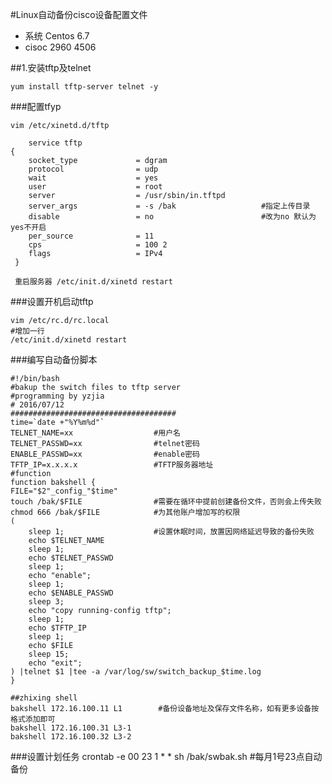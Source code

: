 #Linux自动备份cisco设备配置文件

* 系统 Centos 6.7
* cisoc 2960 4506

##1.安装tftp及telnet
	
	yum install tftp-server telnet -y
	
###配置tfyp
	
	vim /etc/xinetd.d/tftp
	
	    service tftp
    {
        socket_type             = dgram
        protocol                = udp
        wait                    = yes
        user                    = root
        server                  = /usr/sbin/in.tftpd
        server_args             = -s /bak 					#指定上传目录
        disable                 = no						#改为no 默认为yes不开启
        per_source              = 11
        cps                     = 100 2
        flags                   = IPv4
     }

 	 重启服务器 /etc/init.d/xinetd restart

###设置开机启动tftp
	
	vim /etc/rc.d/rc.local
	#增加一行
	/etc/init.d/xinetd restart

###编写自动备份脚本

	#!/bin/bash
	#bakup the switch files to tftp server
	#programming by yzjia
	# 2016/07/12
	#####################################
	time=`date +"%Y%m%d"`
	TELNET_NAME=xx   		 		#用户名
	TELNET_PASSWD=xx				#telnet密码
	ENABLE_PASSWD=xx				#enable密码
	TFTP_IP=x.x.x.x					#TFTP服务器地址
	#function
	function bakshell {
    FILE="$2"_config_"$time"
    touch /bak/$FILE				#需要在循环中提前创建备份文件，否则会上传失败
    chmod 666 /bak/$FILE			#为其他账户增加写的权限
    (
   		sleep 1;					#设置休眠时间，放置因网络延迟导致的备份失败
   		echo $TELNET_NAME
   		sleep 1;
  		echo $TELNET_PASSWD
   		sleep 1;
   		echo "enable";
   		sleep 1;
   		echo $ENABLE_PASSWD
   		sleep 3;
   		echo "copy running-config tftp";
   		sleep 1;
   		echo $TFTP_IP
   		sleep 1;
   		echo $FILE
   		sleep 15;
   		echo "exit";
   	) |telnet $1 |tee -a /var/log/sw/switch_backup_$time.log   
    }

	##zhixing shell
	bakshell 172.16.100.11 L1 		 #备份设备地址及保存文件名称，如有更多设备按格式添加即可
	bakshell 172.16.100.31 L3-1
	bakshell 172.16.100.32 L3-2

###设置计划任务
	crontab -e
	00 23 1 * * sh /bak/swbak.sh	 #每月1号23点自动备份

	
